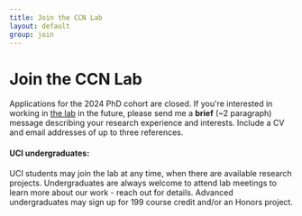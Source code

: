 ```yaml
---
title: Join the CCN Lab
layout: default
group: join
---
```


# Join the CCN Lab
<!-- Our lab welcomes applicants from any race, ethnicity, religion, national origin, gender identity, gender expression, caregiver and family commitments, political affiliation, sexual orientation, and eligible age or disability status. Furthermore, we are committed to maintaining a supportive and collaborative lab environment. -->
<!-- ##### Read more about [our lab compact and philosophy.](/compact/) -->

<!--
If you're interested in working in the lab, please send [Dr. Aaron Bornstein](mailto:aaron.bornstein@uci.edu) a <b>brief</b> (~2 paragraph) message describing your research experience and interests. Include a CV and email addresses of up to three references.
-->
<!--
We are not currently looking to hire additional full-time research staff, doctoral, or postdoctoral researchers. If 
you think you might like to work with us, please check back at a future date.
-->
<!-- We are open to recruiting a graduate researcher this coming application cycle.
<br/>&nbsp;<br/>
If you're interested in working in <a href="lab/index.html">the lab</a>, please send me a <b>brief</b> (~2 paragraph) message describing your research experience and interests.
Include a CV and email addresses of up to three references.
<br/>&nbsp;<br/>
You can apply via the <a href="https://www.cogsci.uci.edu/graduate/">Cognitive Sciences graduate program</a> (deadline <b>December 1st, 2023</b>)
    or the <a href="https://mstp.uci.edu/">Medical Scientist Training Program</a>.
    Note: While I cannot serve as a primary advisor for any graduate program other than Cognitive Sciences, I am open to discussing plans for collaboration with faculty in your target department.
    Please name them in your introduction email. -->

Applications for the 2024 PhD cohort are closed. If you're interested in working in <a href="lab/index.html">the lab</a> in the future, please send me a <b>brief</b> (~2 paragraph) message describing your research experience and interests. Include a CV and email addresses of up to three references.
 
<!-- UCI undergraduates: UCI students may join the lab at any time, when there are available research projects. Undergraduates are always welcome to attend lab meetings to learn more about our work - reach out for details. Advanced undergraduates may sign up for 199 course credit and/or an Honors project.     -->

<!-- We are always in the market for motivated and talented people, even if we do not have an open position currently advertised. We are interested in engaging with you in a conversation about your scientific background and goals for your future career (in academia, industry, or other ventures). We strive to provide excellent training across a wide range of computational and experimental techniques. If interested please send your CV/Resume to [Dr. James Fraser](/contact). -->

<!-- Currently we have **open positions** for people with the following skills:
[Specialist](https://aprecruit.ucsf.edu/JPF03325) who will engage in research projects and also manage daily wet lab operations. -->
<!-- <br/> -->

<!--
#### Postdoc candidates: 

Send the above information, and include two or three relevant manuscripts (preprints are ok).

#### PhD applicants: 

Applications for the 2023 PhD cohort are <b>closed</b>. We do not yet know if we will be looking to work with new doctoral researchers in 2024. However, if you are considering applying for admission and would like to speak with Dr. Aaron Bornstein, please send the above information (plus manuscripts, if any).

#### Compensation:

PhD and postdoctoral workers recently negotiated a new contract. Please see the [updated salary scales](https://www.ucop.edu/academic-personnel-programs/compensation/salary-scale-revisions.html) for information on pay ranges for these positions, and feel free to ask Dr. Aaron Bornstein if there are any questions.
-->

<!-- Applications for the 2023 PhD cohort are available beginning in September, 2022. If you would like to inquire about applying for admission in 2023, please send the above information (plus manuscripts, if any) and then apply via the [Cognitive Sciences graduate program](https://www.cogsci.uci.edu/graduate/) (deadline <b>December 1st</b>, 2022) or the [Medical Scientist Training Program](https://mstp.uci.edu/). -->

<!-- Note: While I cannot serve as a primary advisor for any graduate program other than Cognitive Sciences, I am open to discussing plans for collaboration with faculty in your target department. Please name them in your introduction email. -->

#### UCI undergraduates: 

UCI students may join the lab at any time, when there are available research projects. Undergraduates are always welcome to attend lab meetings to learn more about our work - reach out for details. Advanced undergraduates may sign up for 199 course credit and/or an Honors project.    

<!--
Refer to the [UROP posting](https://aaron.bornstein.org/urop.pdf) for details. 
-->

<!-- Refer to the [UROP posting](https://urop.due.uci.edu/urop/on_campus/on_campus_web_summary_detailed.asp?web_code=4131389856) for details. -->

<!-- At UCSF, students can apply to a single [graduate program](https://graduate.ucsf.edu/programs) and do not apply directly to labs. During the first year of a Ph.D. program, students rotate through ~3 labs prior to deciding on a thesis lab. Our lab is usually open for rotation students every quarter and will generally have room for 1-2 new graduate students (regardless of program affiliation) per year.

 As the 3rd rotation period comes to a close, we will talk with the year's rotation students (at least those who remain interested!) about joining the lab.  During this period, we encourage students to keep talking to the PI and lab members about what kind of project they might want to shape. We consider project fit, scientific chemistry, and alignment with lab values. Because we are a member of multiple graduate programs with different policies and timings for final lab decision making, we cannot make any final commitments until the end of the Spring Quarter to ensure all rotations students are given consideration.

##### The Fraser Lab participates in the following UCSF graduate programs:
  * **[Biophysics](http://biophysics.ucsf.edu/)**: The Biophysics Graduate Program (BP) at the University of California, San Francisco (UCSF) prepares scientists to leverage new and emerging research tools—from nanotechnology to nuclear magnetic resonance spectroscopy—to quantify biological processes in living biological systems using physics and chemistry.
  * **[Chemistry and Chemical Biology](http://ccb.ucsf.edu/)**: The Chemistry and Chemical Biology Graduate Program (CCB) at the University of California, San Francisco (UCSF) prepares scientists to address problems at the intersection of chemistry and biology by providing a chemical foundation for understanding complex biological processes at an atomic level.
  * **[Pharmaceutical Sciences and Pharmacogenomics](http://pspg.ucsf.edu/)**: The Pharmaceutical Sciences and Pharmacogenomics (PSPG) Graduate Program at the University of California, San Francisco (UCSF) focuses on how to develop effective drug therapies for patients that have a minimum of adverse effects.
  * **[Tetrad](http://tetrad.ucsf.edu/)**: The Tetrad graduate program offers diverse training in Biochemistry & Molecular Biology, Cell Biology, Developmental Biology, & Genetics.

## Postdoctoral Fellows

Inquiries about Postdoctoral positions should be emailed directly to [Dr. James Fraser](/contact). We set our postdoctoral fellow compensation to the [Stanford rates](https://postdocs.stanford.edu/funding-levels-and-guidelines) **and** encourage candidates to explore applying for extramural fellowships to support their research.

## Other Visitors

In the past, our lab has enjoyed having foreign exchange students, interns, sabbatical visitors from academia and industry, and post-bac research specialists in the lab.  We are open to other arrangements as well. As we expect people to be fairly compensated for their work by their home institution or by us, we do not have volunteer positions available. Note: we take high school students exclusively through the [UCSF SEP program](http://sep.ucsf.edu/). -->
